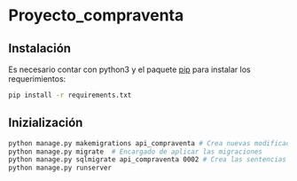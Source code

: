 # Proyecto_compraventa

## Instalación

Es necesario contar con python3 y el paquete [pip](https://pip.pypa.io/en/stable/) para instalar los requerimientos:

```bash
pip install -r requirements.txt
```

## Inizialización 

```bash
python manage.py makemigrations api_compraventa # Crea nuevas modificaciones basado en los modelos ubicados en api_compraventa.models
python manage.py migrate  # Encargado de aplicar las migraciones
python manage.py sqlmigrate api_compraventa 0002 # Crea las sentencias SQL para una migración '0002' es la ultima migracion de api_compraventa.migrations
python manage.py runserver
```
